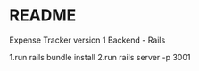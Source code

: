 # README

Expense Tracker version 1 Backend - Rails

1.run rails bundle install
2.run rails server -p 3001
